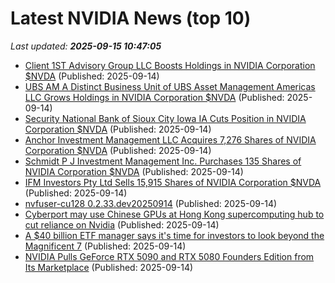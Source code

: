 # Latest NVIDIA News (top 10)
_Last updated: **2025-09-15 10:47:05**_

- [Client 1ST Advisory Group LLC Boosts Holdings in NVIDIA Corporation $NVDA](https://www.etfdailynews.com/2025/09/14/client-1st-advisory-group-llc-boosts-holdings-in-nvidia-corporation-nvda/) (Published: 2025-09-14)
- [UBS AM A Distinct Business Unit of UBS Asset Management Americas LLC Grows Holdings in NVIDIA Corporation $NVDA](https://www.etfdailynews.com/2025/09/14/ubs-am-a-distinct-business-unit-of-ubs-asset-management-americas-llc-grows-holdings-in-nvidia-corporation-nvda/) (Published: 2025-09-14)
- [Security National Bank of Sioux City Iowa IA Cuts Position in NVIDIA Corporation $NVDA](https://www.etfdailynews.com/2025/09/14/security-national-bank-of-sioux-city-iowa-ia-cuts-position-in-nvidia-corporation-nvda/) (Published: 2025-09-14)
- [Anchor Investment Management LLC Acquires 7,276 Shares of NVIDIA Corporation $NVDA](https://www.etfdailynews.com/2025/09/14/anchor-investment-management-llc-acquires-7276-shares-of-nvidia-corporation-nvda/) (Published: 2025-09-14)
- [Schmidt P J Investment Management Inc. Purchases 135 Shares of NVIDIA Corporation $NVDA](https://www.etfdailynews.com/2025/09/14/schmidt-p-j-investment-management-inc-purchases-135-shares-of-nvidia-corporation-nvda/) (Published: 2025-09-14)
- [IFM Investors Pty Ltd Sells 15,915 Shares of NVIDIA Corporation $NVDA](https://www.etfdailynews.com/2025/09/14/ifm-investors-pty-ltd-sells-15915-shares-of-nvidia-corporation-nvda/) (Published: 2025-09-14)
- [nvfuser-cu128 0.2.33.dev20250914](https://pypi.org/project/nvfuser-cu128/0.2.33.dev20250914/) (Published: 2025-09-14)
- [Cyberport may use Chinese GPUs at Hong Kong supercomputing hub to cut reliance on Nvidia](https://finance.yahoo.com/news/cyberport-may-chinese-gpus-hong-093000621.html) (Published: 2025-09-14)
- [A $40 billion ETF manager says it's time for investors to look beyond the Magnificent 7](https://www.businessinsider.com/magnificent-7-stocks-investing-advice-tech-diversify-paceretfs-stock-market-2025-9) (Published: 2025-09-14)
- [NVIDIA Pulls GeForce RTX 5090 and RTX 5080 Founders Edition from Its Marketplace](https://www.techpowerup.com/340982/nvidia-pulls-geforce-rtx-5090-and-rtx-5080-founders-edition-from-its-marketplace) (Published: 2025-09-14)
